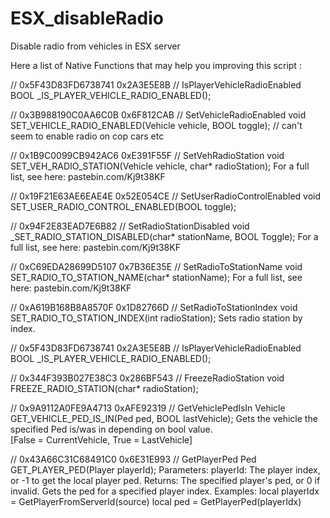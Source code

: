 # ESX_disableRadio
Disable radio from vehicles in ESX server

Here a list of Native Functions that may help you improving this script :

// 0x5F43D83FD6738741 0x2A3E5E8B
// IsPlayerVehicleRadioEnabled
BOOL _IS_PLAYER_VEHICLE_RADIO_ENABLED();

// 0x3B988190C0AA6C0B 0x6F812CAB
// SetVehicleRadioEnabled
void SET_VEHICLE_RADIO_ENABLED(Vehicle vehicle, BOOL toggle);
// can't seem to enable radio on cop cars etc  

// 0x1B9C0099CB942AC6 0xE391F55F
// SetVehRadioStation
void SET_VEH_RADIO_STATION(Vehicle vehicle, char* radioStation);
For a full list, see here: pastebin.com/Kj9t38KF

// 0x19F21E63AE6EAE4E 0x52E054CE
// SetUserRadioControlEnabled
void SET_USER_RADIO_CONTROL_ENABLED(BOOL toggle);

// 0x94F2E83EAD7E6B82 
// SetRadioStationDisabled
void _SET_RADIO_STATION_DISABLED(char* stationName, BOOL Toggle);
For a full list, see here: pastebin.com/Kj9t38KF

// 0xC69EDA28699D5107 0x7B36E35E
// SetRadioToStationName
void SET_RADIO_TO_STATION_NAME(char* stationName);
For a full list, see here: pastebin.com/Kj9t38KF  

// 0xA619B168B8A8570F 0x1D82766D
// SetRadioToStationIndex
void SET_RADIO_TO_STATION_INDEX(int radioStation);
Sets radio station by index.  

// 0x5F43D83FD6738741 0x2A3E5E8B
// IsPlayerVehicleRadioEnabled
BOOL _IS_PLAYER_VEHICLE_RADIO_ENABLED();

// 0x344F393B027E38C3 0x286BF543
// FreezeRadioStation
void FREEZE_RADIO_STATION(char* radioStation);

// 0x9A9112A0FE9A4713 0xAFE92319
// GetVehiclePedIsIn
Vehicle GET_VEHICLE_PED_IS_IN(Ped ped, BOOL lastVehicle);
Gets the vehicle the specified Ped is/was in depending on bool value.  
[False = CurrentVehicle, True = LastVehicle]

// 0x43A66C31C68491C0 0x6E31E993
// GetPlayerPed
Ped GET_PLAYER_PED(Player playerId);
Parameters:
playerId: The player index, or -1 to get the local player ped.
Returns:
The specified player's ped, or 0 if invalid.
Gets the ped for a specified player index.
Examples:
local playerIdx = GetPlayerFromServerId(source)
local ped = GetPlayerPed(playerIdx)

